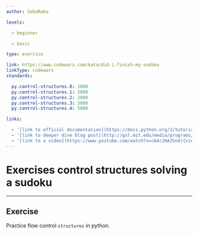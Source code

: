 ```yaml
---
author: SebaRaba

levels:

  - beginner

  - basic

type: exercise

link: https://www.codewars.com/kata/did-i-finish-my-sudoku
linkType: codewars
standards:

  py.control-structures.0: 1000
  py.control-structures.1: 2000
  py.control-structures.2: 2000
  py.control-structures.3: 3000
  py.control-structures.4: 5000

links:

  - '[link to official documentation](https://docs.python.org/3/tutorial/controlflow.html){website}'
  - '[link to deeper dive blog post](http://gsl.mit.edu/media/programs/sri-lanka-summer-2011/materials/t-l03.pdf){website}'
  - '[link to a video](https://www.youtube.com/watch?v=c64cJHAJSn4){video}'
---
```


# Exercises control structures solving a sudoku

---
## Exercise

Practice flow control `structures` in python.
